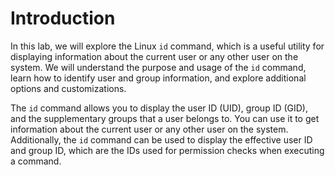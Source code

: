 # Introduction

In this lab, we will explore the Linux `id` command, which is a useful utility for displaying information about the current user or any other user on the system. We will understand the purpose and usage of the `id` command, learn how to identify user and group information, and explore additional options and customizations.

The `id` command allows you to display the user ID (UID), group ID (GID), and the supplementary groups that a user belongs to. You can use it to get information about the current user or any other user on the system. Additionally, the `id` command can be used to display the effective user ID and group ID, which are the IDs used for permission checks when executing a command.

